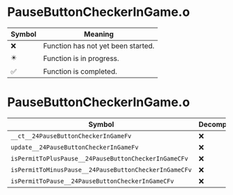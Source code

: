 # PauseButtonCheckerInGame.o
| Symbol | Meaning 
| ------------- | ------------- 
| :x: | Function has not yet been started. 
| :eight_pointed_black_star: | Function is in progress. 
| :white_check_mark: | Function is completed. 


# PauseButtonCheckerInGame.o
| Symbol | Decompiled? |
| ------------- | ------------- |
| `__ct__24PauseButtonCheckerInGameFv` | :x: |
| `update__24PauseButtonCheckerInGameFv` | :x: |
| `isPermitToPlusPause__24PauseButtonCheckerInGameCFv` | :x: |
| `isPermitToMinusPause__24PauseButtonCheckerInGameCFv` | :x: |
| `isPermitToPause__24PauseButtonCheckerInGameCFv` | :x: |
